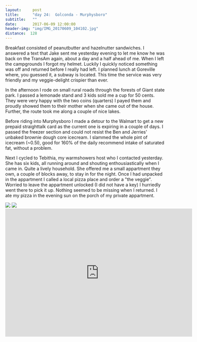 ```yaml
---
layout:     post
title:      "day 24:  Golconda - Murphysboro"
subtitle:   ""
date:       2017-06-09 12:00:00
header-img: "img/IMG_20170609_104102.jpg"
distance:  128
---
```


Breakfast consisted of peanutbutter and hazelnutter sandwiches.
I answered a text that Jake sent me yesterday evening to let me know he was back on the TransAm again, about a day and a half ahead of me.
When I left the campgrounds I forgot my helmet.
Luckily I quickly noticed something was off and returned before I really had left.
I planned lunch at Goreville where, you guessed it, a subway is located.
This time the service was very friendly and my veggie-delight crispier than ever.

In the afternoon I rode on small rural roads through the forests of Giant state park.
I passed a lemonade stand and 3 kids sold me a cup for 50 cents.
They were very happy with the two coins (quarters) I payed them and proudly showed them to their mother when she came out of the house.
Further, the route took me along a couple of nice lakes.

Before riding into Murphysboro I made a detour to the Walmart to get a new prepaid straighttalk card as the current one is expiring in a couple of days.
I passed the freezer section and could not resist the Ben and Jerries' unbaked brownie dough core icecream.
I slammed the whole pint of icecream (~0.5l), good for 160% of the daily recommend intake of saturated fat, without a problem.

Next I cycled to Tebithia, my warmshowers host who I contacted yesterday.
She has six kids, all running around and shouting enthousiastically when I came in.
Quite a lively household.
She offered me a small appartment they own, a couple of blocks away, to stay in for the night.
Once I had unpacked in the appartment I called a local pizza place and order a "the veggie".
Worried to leave the appartment unlocked (I did not have a key) I hurriedly went there to pick it up.
Nothing seemed to be missing when I returned.
I ate my pizza in the evening sun on the porch of my private appartment.


<img src="{{ site.baseurl }}/img/IMG_20170609_132723.jpg">
<span class="caption text-muted"></span>

<img src="{{ site.baseurl }}/img/IMG_20170609_135019.jpg">
<span class="caption text-muted"></span>



<iframe height='405' width='590' frameborder='0' allowtransparency='true' scrolling='no' src='https://www.strava.com/activities/1028810871/embed/b8870e9ff3b2baa3685e3e24d74ff4ed33390591'></iframe>
